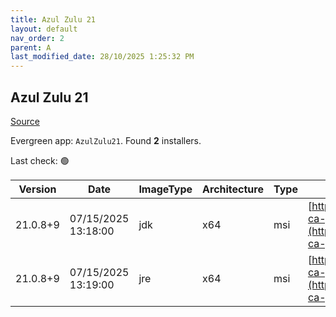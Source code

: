 ```yaml
---
title: Azul Zulu 21
layout: default
nav_order: 2
parent: A
last_modified_date: 28/10/2025 1:25:32 PM
---
```


## Azul Zulu 21

[Source](https://www.azul.com/downloads/#zulu)

Evergreen app: `AzulZulu21`. Found **2** installers.

Last check: 🟢

| Version  | Date                | ImageType | Architecture | Type | URI                                                                                                                                        |
| -------- | ------------------- | --------- | ------------ | ---- | ------------------------------------------------------------------------------------------------------------------------------------------ |
| 21.0.8+9 | 07/15/2025 13:18:00 | jdk       | x64          | msi  | [https://cdn.azul.com/zulu/bin/zulu21.44.17-ca-jdk21.0.8-win_x64.msi](https://cdn.azul.com/zulu/bin/zulu21.44.17-ca-jdk21.0.8-win_x64.msi) |
| 21.0.8+9 | 07/15/2025 13:19:00 | jre       | x64          | msi  | [https://cdn.azul.com/zulu/bin/zulu21.44.17-ca-jre21.0.8-win_x64.msi](https://cdn.azul.com/zulu/bin/zulu21.44.17-ca-jre21.0.8-win_x64.msi) |
